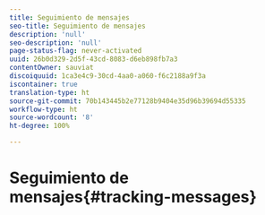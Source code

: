 ```yaml
---
title: Seguimiento de mensajes
seo-title: Seguimiento de mensajes
description: 'null'
seo-description: 'null'
page-status-flag: never-activated
uuid: 26b0d329-2d5f-43cd-8083-d6eb898fb7a3
contentOwner: sauviat
discoiquuid: 1ca3e4c9-30cd-4aa0-a060-f6c2188a9f3a
iscontainer: true
translation-type: ht
source-git-commit: 70b143445b2e77128b9404e35d96b39694d55335
workflow-type: ht
source-wordcount: '8'
ht-degree: 100%

---
```



# Seguimiento de mensajes{#tracking-messages}

